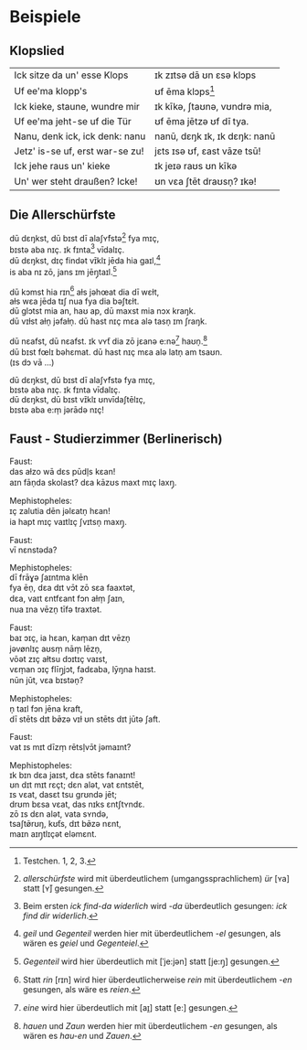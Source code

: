 <!-- āɛ̄ēɪ̄īɔ̄ōœ̄ø̄ʊ̄ūʏ̄ȳ ɪ̯ʊ̯ m̩n̩ŋ̩ l̩ɫ ɣʃ -->

# Beispiele

## Klopslied

| | |
|-|-|
| Ick sitze da un' esse Klops     | ɪk zɪtsə dā ʊn εsə klɔps     |
| Uf ee'ma klopp's                | ʊf ēma klɔps[^test]          |
| Ick kieke, staune, wundre mir   | ɪk kīkə, ʃtaʊnə, vʊndrə mia, |
| Uf ee'ma jeht-se uf die Tür     | ʊf ēma jētzə ʊf dī tya.      |
| Nanu, denk ick, ick denk: nanu  | nanū, dεŋk ɪk, ɪk dεŋk: nanū |
| Jetz' is-se uf, erst war-se zu! | jεts ɪsə ʊf, εast vāze tsū!  |
| Ick jehe raus un' kieke         | ɪk jeɪə raʊs ʊn kīkə         |
| Un' wer steht draußen? Icke!    | ʊn vεa ʃtēt draʊsn̩? ɪkə!     |

[^test]: Testchen. 1, 2, 3.

## Die Allerschürfste

dū dεŋkst, dū bɪst dī alaʃʏ̄fstə[^ür] fya mɪç,  
bɪstə aba nɪç. ɪk fɪnta[^find-da] vīdalɪç.  
dū dεŋkst, dɪç findət vɪ̄klɪ jēda hia gaɪl,[^eil]  
is aba nɪ zō, jans ɪm jēŋ̩taɪl.[^gegen]

dū kɔmst hia rɪn[^rein] aɫs jəhœat dia dī wεɫt,  
aɫs wεa jēda tɪʃ nua fya dia bəʃtεɫt.  
dū glɔtst mia an, haʊ ap, dū maxst mia nɔx kraŋk.  
dū vɪɫst aɫn̩ jəfaɫn̩. dū hast nɪç mεa alə tasn̩ ɪm ʃraŋk.

dū nεafst, dū nεafst. ɪk vʏ̄t dia zō jεanə e:nə[^eine] haʊn̩.[^auen]  
dū bɪst fœlɪ bəhεmat. dū hast nɪç mεa alə latn̩ am tsaʊn.  
(ɪs dɔ vā ...)

dū dεŋkst, dū bɪst dī alaʃʏ̄fstə fya mɪç,  
bɪstə aba nɪç. ɪk fɪnta vīdalɪç.  
dū dεŋkst, dū bɪst vɪ̄klɪ ʊnvīdaʃtēlɪç,  
bɪstə aba e:m̩ jərādə nɪç!

[^ür]: *allerschürfste* wird mit überdeutlichem (umgangssprachlichem) *ür* [ʏa] statt [ʏ̄] gesungen.
[^eil]: *geil* und *Gegenteil* werden hier mit überdeutlichem *-el* gesungen, als wären es *geiel* und *Gegenteiel*.
[^gegen]: *Gegenteil* wird hier überdeutlich mit [ˈje:jən] statt [je:ŋ̩] gesungen.
[^rein]: Statt *rin* [rɪn] wird hier überdeutlicherweise *rein* mit überdeutlichem *-en* gesungen, als wäre es *reien*.
[^eine]: *eine* wird hier überdeutlich mit [aɪ̯] statt [e:] gesungen.
[^auen]: *hauen* und *Zaun* werden hier mit überdeutlichem *-en* gesungen, als wären es *hau-en* und *Zauen*.
[^find-da]: Beim ersten *ick find-da widerlich* wird *-da* überdeutlich gesungen: *ick find dir widerlich*.

## Faust - Studierzimmer (Berlinerisch)

Faust:  
das aɫzo wā dɛs pūdl̩s kɛan!  
aɪn fān̩da skolast? dɛa kāzʊs maxt mɪç laxŋ̩.

Mephistopheles:  
ɪç zalutia dēn jəlεatn̩ hεan!  
ia hapt mɪç vaɪtlɪç ʃvɪtsn̩ maxŋ̩.

Faust:  
vī nεnstəda?

Mephistopheles:  
dī frāɣə ʃaɪntma klēn  
fya ēn̩, dεa dɪt vɔ̄t zō sεa faaxtət,  
dεa, vaɪt εntfεant fɔn aɫm̩ ʃaɪn,  
nua ɪna vēzn̩ tīfə traxtət.

Faust:  
baɪ ɔɪç, ia hεan, kam̩an dɪt vēzn̩  
jəvønlɪç aʊsm̩ nām̩ lēzn̩,  
vōət zɪç aɫtsu dɔɪtɪç vaɪst,  
vεm̩an ɔɪç flīŋ̩jɔt, fadεaba, lȳŋna haɪst.  
nūn jūt, vεa bɪstən̩?

Mephistopheles:  
n̩ taɪl fɔn jēna kraft,  
dī stēts dɪt bø̄zə vɪɫ ʊn stēts dɪt jūtə ʃaft.

Faust:  
vat ɪs mɪt dīzm̩ rētsl̩vɔ̄t jəmaɪnt?

Mephistopheles:  
ɪk bɪn dεa jaɪst, dεa stēts fanaɪnt!  
ʊn dɪt mɪt rεçt; dεn alət, vat εntstēt,  
ɪs vεat, dasεt tsu grʊndə jēt;  
drʊm bεsa vεat, das nɪks εntʃtʏndε.  
zō ɪs dεn alət, vata sʏndə,  
tsaʃtø̄rʊŋ, kʊ̄ts, dɪt bø̄zə nεnt,  
maɪn aɪŋ̩tlɪçət eləmεnt.
